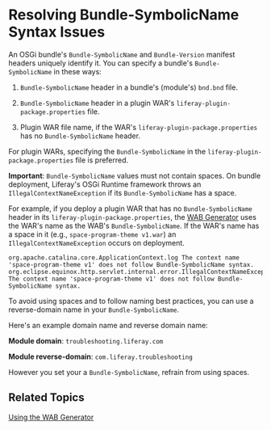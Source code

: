# Resolving Bundle-SymbolicName Syntax Issues [](id=resolving-bundle-symbolicname-syntax-issues)

An OSGi bundle's `Bundle-SymbolicName` and  `Bundle-Version` manifest headers
uniquely identify it. You can specify a bundle's `Bundle-SymbolicName` in these
ways:

1.  `Bundle-SymbolicName` header in a bundle's (module's) `bnd.bnd` file.

2.  `Bundle-SymbolicName` header in a plugin WAR's
    `liferay-plugin-package.properties` file.

3.  Plugin WAR file name, if the WAR's `liferay-plugin-package.properties` has
    no `Bundle-SymbolicName` header.

For plugin WARs, specifying the `Bundle-SymbolicName` in the
`liferay-plugin-package.properties` file is preferred. 

**Important**: `Bundle-SymbolicName` values must not contain spaces. On bundle
deployment, Liferay's OSGi Runtime framework throws an
`IllegalContextNameException`  if its `Bundle-SymbolicName` has a space.

For example, if you deploy a plugin WAR that has no `Bundle-SymbolicName` header
in its `liferay-plugin-package.properties`, the
[WAB Generator](/develop/tutorials/-/knowledge_base/7-0/using-the-wab-generator)
uses the WAR's name as the WAB's `Bundle-SymbolicName`. If the WAR's name has a
space in it (e.g., `space-program-theme v1.war`) an
`IllegalContextNameException` occurs on deployment.

    org.apache.catalina.core.ApplicationContext.log The context name 'space-program-theme v1' does not follow Bundle-SymbolicName syntax.
    org.eclipse.equinox.http.servlet.internal.error.IllegalContextNameException: The context name 'space-program-theme v1' does not follow Bundle-SymbolicName syntax.

To avoid using spaces and to follow naming best practices, you can use a
reverse-domain name in your `Bundle-SymbolicName`.

Here's an example domain name and reverse domain name:

**Module domain**: `troubleshooting.liferay.com`

**Module reverse-domain**: `com.liferay.troubleshooting`

However you set your a `Bundle-SymbolicName`, refrain from using spaces.

## Related Topics [](id=related-topics)

[Using the WAB Generator](/develop/tutorials/-/knowledge_base/7-0/using-the-wab-generator)
